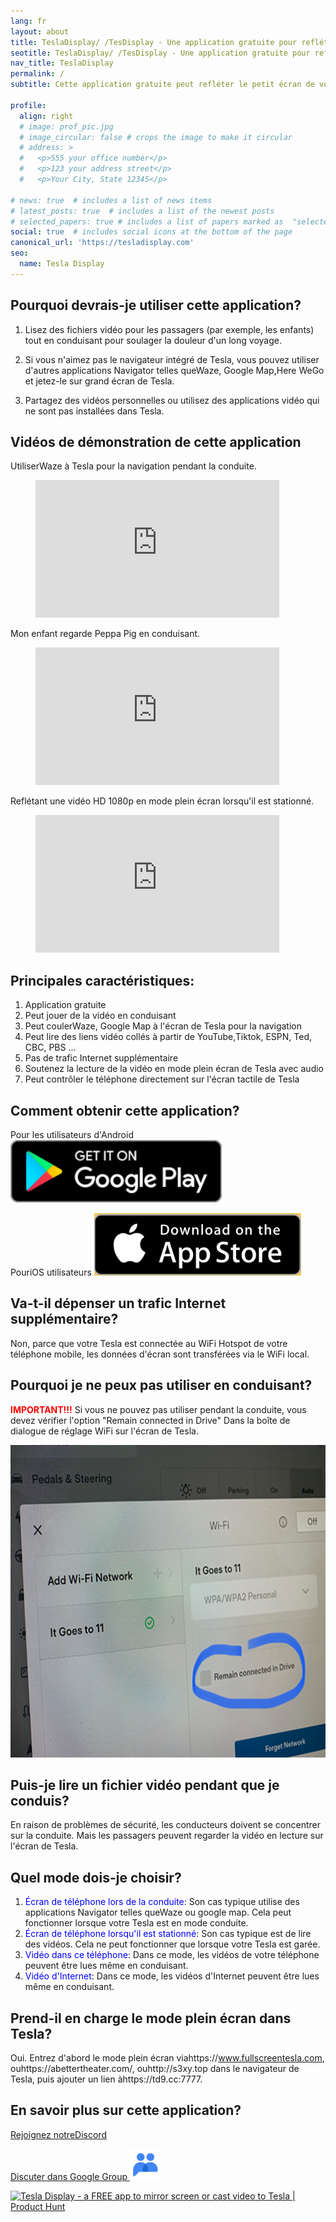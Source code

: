 ```yaml
---
lang: fr
layout: about
title: TeslaDisplay/ /TesDisplay - Une application gratuite pour refléter l'écran ou la vidéo coulée à Tesla
seotitle: TeslaDisplay/ /TesDisplay - Une application gratuite pour refléter l'écran ou la vidéo coulée à Tesla
nav_title: TeslaDisplay
permalink: /
subtitle: Cette application gratuite peut refléter le petit écran de votre téléphone portable sur le grand écran de votre Tesla pendant la conduite.

profile:
  align: right
  # image: prof_pic.jpg
  # image_circular: false # crops the image to make it circular
  # address: >
  #   <p>555 your office number</p>
  #   <p>123 your address street</p>
  #   <p>Your City, State 12345</p>

# news: true  # includes a list of news items
# latest_posts: true  # includes a list of the newest posts
# selected_papers: true # includes a list of papers marked as  "selected={true}" 
social: true  # includes social icons at the bottom of the page
canonical_url: 'https://tesladisplay.com'
seo:
  name: Tesla Display
---
```


## Pourquoi devrais-je utiliser cette application?

1. Lisez des fichiers vidéo pour les passagers (par exemple, les enfants) tout en conduisant pour soulager la douleur d'un long voyage.

2. Si vous n'aimez pas le navigateur intégré de Tesla, vous pouvez utiliser d'autres applications Navigator telles queWaze, Google Map,Here WeGo et jetez-le sur grand écran de Tesla.

3. Partagez des vidéos personnelles ou utilisez des applications vidéo qui ne sont pas installées dans Tesla.

## Vidéos de démonstration de cette application
UtiliserWaze à Tesla pour la navigation pendant la conduite.
<!-- blank line -->
<figure class= "video-container" >
  <iframe width= "390"  height= "220"  src= "https://www.youtube.com/embed/35bMECpF9bQ"  frameborder= "0"  allowfullscreen= "true" > </iframe>
</figure>
<!-- blank line -->

Mon enfant regarde Peppa Pig en conduisant.
<!-- blank line -->
<figure class= "video-container" >
  <iframe width= "390"  height= "220"  src= "https://www.youtube.com/embed/Hb4D_IvOjMc"  frameborder= "0"  allowfullscreen= "true" > </iframe>
</figure>
<!-- blank line -->

Reflétant une vidéo HD 1080p en mode plein écran lorsqu'il est stationné.
<!-- blank line -->
<figure class= "video-container" >
  <iframe width= "390"  height= "220"  src= "https://www.youtube.com/embed/PkbfoLHjrvE"  frameborder= "0"  allowfullscreen= "true" > </iframe>
</figure>
<!-- blank line -->

## Principales caractéristiques:
1. Application gratuite
2. Peut jouer de la vidéo en conduisant
3. Peut coulerWaze, Google Map à l'écran de Tesla pour la navigation
4. Peut lire des liens vidéo collés à partir de YouTube,Tiktok, ESPN, Ted, CBC, PBS ...
5. Pas de trafic Internet supplémentaire
6. Soutenez la lecture de la vidéo en mode plein écran de Tesla avec audio
7. Peut contrôler le téléphone directement sur l'écran tactile de Tesla

## Comment obtenir cette application?
Pour les utilisateurs d'Android
<a id = "googleplay"  href = "https://play.google.com/store/apps/details?id=io.github.blackpill.tesladisplay&referrer=utm_source%3Dgithub%26utm_medium%3Dorganic" >
  <img src= "/assets/img/google-play-badge.svg"  alt= "Get Tesla Display from Google Play"  height= "100px" >
</a>

PouriOS utilisateurs
<a id = "appstore"  href = "https://apps.apple.com/app/tesdisplay-screen-mirror/id6469987744" >
  <img src= "/assets/img/app-store-badge.png"  alt= "Get TesDisplay from AppStore"  height= "100px" />
</a>

## Va-t-il dépenser un trafic Internet supplémentaire?
Non, parce que votre Tesla est connectée au WiFi Hotspot de votre téléphone mobile, les données d'écran sont transférées via le WiFi local.

## Pourquoi je ne peux pas utiliser en conduisant?
<p>
<span style= "color: red" ><b>IMPORTANT!!!</b></span>
Si vous ne pouvez pas utiliser pendant la conduite, vous devez vérifier l'option "Remain connected in Drive"  Dans la boîte de dialogue de réglage WiFi sur l'écran de Tesla.
</p>
<img src= "/assets/img/wifi-connected.jpg"  alt= "Remain connected in Drive setting"  height= "500px" >

## Puis-je lire un fichier vidéo pendant que je conduis?
En raison de problèmes de sécurité, les conducteurs doivent se concentrer sur la conduite. Mais les passagers peuvent regarder la vidéo en lecture sur l'écran de Tesla.

## Quel mode dois-je choisir?
1. <span style= "color:blue" > Écran de téléphone lors de la conduite</span>: Son cas typique utilise des applications Navigator telles queWaze ou google map. Cela peut fonctionner lorsque votre Tesla est en mode conduite.
2. <span style= "color:blue" > Écran de téléphone lorsqu'il est stationné</span>: Son cas typique est de lire des vidéos. Cela ne peut fonctionner que lorsque votre Tesla est garée.
3. <span style= "color:blue" > Vidéo dans ce téléphone</span>: Dans ce mode, les vidéos de votre téléphone peuvent être lues même en conduisant.
4. <span style= "color:blue" > Vidéo d'Internet</span>: Dans ce mode, les vidéos d'Internet peuvent être lues même en conduisant.

## Prend-il en charge le mode plein écran dans Tesla?
Oui. Entrez d'abord le mode plein écran viahttps://www.fullscreentesla.com, ouhttps://abettertheater.com/, ouhttp://s3xy.top dans le navigateur de Tesla, puis ajouter un lien àhttps://td9.cc:7777.

## En savoir plus sur cette application?
<p> <a href = "https://discord.gg/Tvbs9uWcN9"  cible = "_blank" > Rejoignez notreDiscord</a> </p>
<p>
<a href = "https://groups.google.com/g/tesla-display"  cible = "_blank" > Discuter dans Google Group
<img src= "group.png"  alt= "TeslaDisplay Google Group"  height=50px>
</a>
</p>

<a href = "https://www.producthunt.com/products/tesla-display/reviews?utm_source=badge-product_review&utm_medium=badge&utm_souce=badge-tesla&#0045;display"  cible = "_blank" >
<img src= "https://api.producthunt.com/widgets/embed-image/v1/product_review.svg?product_id=543738&theme=light"  alt= "Tesla&#0032;Display - a&#0032;FREE&#0032;app&#0032;to&#0032;mirror&#0032;screen&#0032;or&#0032;cast&#0032;video&#0032;to&#0032;Tesla | Product Hunt"  style= "width: 250px; height: 54px;"  width= "250"  height= "54"  />
</a>

